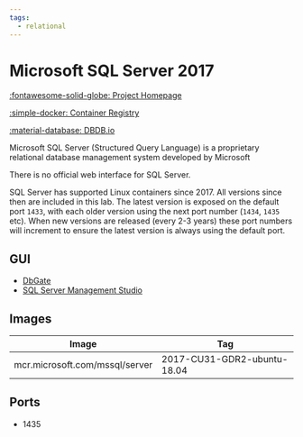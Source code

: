 ```yaml
---
tags:
  - relational
---
```

# Microsoft SQL Server 2017

[:fontawesome-solid-globe: Project Homepage](https://www.microsoft.com/en-gb/sql-server)

[:simple-docker: Container Registry](https://mcr.microsoft.com/en-us/catalog?cat=Databases&alphaSort=asc&alphaSortKey=Name)

[:material-database: DBDB.io](https://dbdb.io/db/sql-server)

Microsoft SQL Server (Structured Query Language) is a proprietary relational database management system developed by Microsoft

There is no official web interface for SQL Server.

SQL Server has supported Linux containers since 2017. All versions since then are included in this lab. The latest version is exposed on the default port `1433`, with each older version using the next port number (`1434`, `1435` etc). When new versions are released (every 2-3 years) these port numbers will increment to ensure the latest version is always using the default port.

## GUI

- [DbGate](../dbgate)
- [SQL Server Management Studio](../sql-server-management-studio)

## Images
| Image | Tag |
| --- | --- |
| mcr.microsoft.com/mssql/server | 2017-CU31-GDR2-ubuntu-18.04 |

## Ports
- 1435



